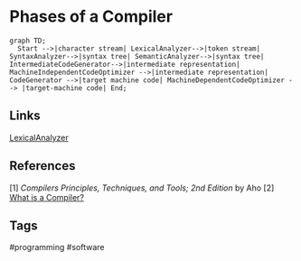 # Phases of a Compiler

```mermaid
graph TD;
  Start -->|character stream| LexicalAnalyzer-->|token stream| SyntaxAnalyzer-->|syntax tree| SemanticAnalyzer-->|syntax tree| IntermediateCodeGenerator-->|intermediate representation| MachineIndependentCodeOptimizer -->|intermediate representation| CodeGenerator -->|target machine code| MachineDependentCodeOptimizer --> |target-machine code| End;

```

## Links
[LexicalAnalyzer](../202402060541)

## References
[1] *Compilers Principles, Techniques, and Tools; 2nd Edition* by Aho
[2] [What is a Compiler?](../202402060504)

## Tags
#programming #software
